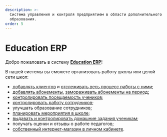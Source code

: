 ```yaml
---
description: >-
  Система управления и контроля предприятием в области дополнительного
  образования.
order: 5
---
```


# Education ERP

Добро пожаловать в систему [**Education ERP**](https://education-erp.com/)!

В нашей системы вы сможете  организовать работу школы или целой сети школ:

* [добавлять клиентов](https://informa.gitbook.io/education-erp/klienty/kak-dobavit-klienta) и [отслеживать весь процесс работы с ними](https://informa.gitbook.io/education-erp/klienty/sostoyanie-klientov);
* [добавлять абонементы](https://informa.gitbook.io/education-erp/abonementy/dobavlenie-abonementov), [замораживать абонементы на период](https://informa.gitbook.io/education-erp/novosti-education-erp/zamorozka-dlya-kazhdogo-abonementa)**;**
* [контролировать посещаемость учеников](https://informa.gitbook.io/education-erp/nachalo-raboty/shkola/gruppa/poseshaemost-uchenikov);
* [контролировать работу сотрудников](https://informa.gitbook.io/education-erp/nachalo-raboty/shkola/gruppa/rabota-pedagogov);
* улучшать образование сотрудников;
* [планировать мероприятия в школе](https://informa.gitbook.io/education-erp/nachalo-raboty/shkola/meropriyatiya);
* [выдавать и контролировать домашние задания ученикам](https://informa.gitbook.io/education-erp/nachalo-raboty/shkola/gruppa/domashnie-zadaniya);
* получать оценки и отзывы о работе педагогов;
* [собственный интернет-магазин в личном кабинете](https://informa.gitbook.io/education-erp/inventarizaciya).